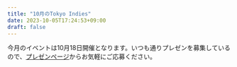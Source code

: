```yaml
---
title: "10月のTokyo Indies"
date: 2023-10-05T17:24:53+09:00
draft: false
---
```


今月のイベントは10月18日開催となります。いつも通りプレゼンを募集しているので、[プレゼンページ](/present)からお気軽にご応募ください。

